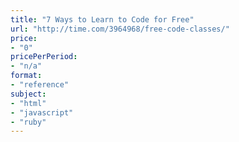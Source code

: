 ```yaml
---
title: "7 Ways to Learn to Code for Free"
url: "http://time.com/3964968/free-code-classes/"
price: 
- "0"
pricePerPeriod: 
- "n/a"
format: 
- "reference"
subject: 
- "html"
- "javascript"
- "ruby"
---
```


